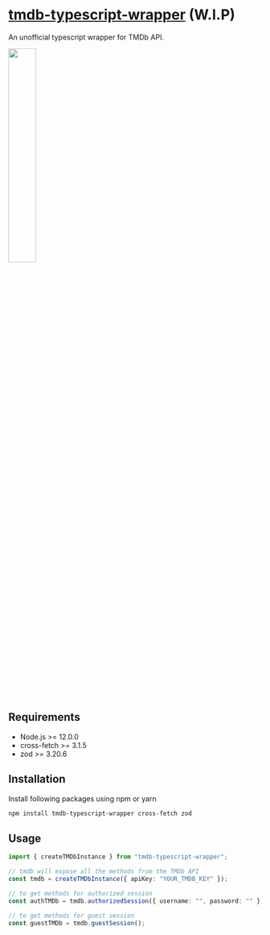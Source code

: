 # [tmdb-typescript-wrapper]() (W.I.P)

An unofficial typescript wrapper for TMDb API.

[<img src="https://www.themoviedb.org/assets/2/v4/logos/v2/blue_long_2-9665a76b1ae401a510ec1e0ca40ddcb3b0cfe45f1d51b77a308fea0845885648.svg" width="33%">](https://www.themoviedb.org/)

## Requirements

- Node.js >= 12.0.0
- cross-fetch >= 3.1.5
- zod >= 3.20.6

## Installation

Install following packages using npm or yarn

```bash
npm install tmdb-typescript-wrapper cross-fetch zod
```

## Usage

```typescript
import { createTMDbInstance } from "tmdb-typescript-wrapper";

// tmdb will expose all the methods from the TMDb API
const tmdb = createTMDbInstance({ apiKey: "YOUR_TMDB_KEY" });

// to get methods for authorized session
const authTMDb = tmdb.authorizedSession({ username: "", password: "" });

// to get methods for guest session
const guestTMDb = tmdb.guestSession();
```
